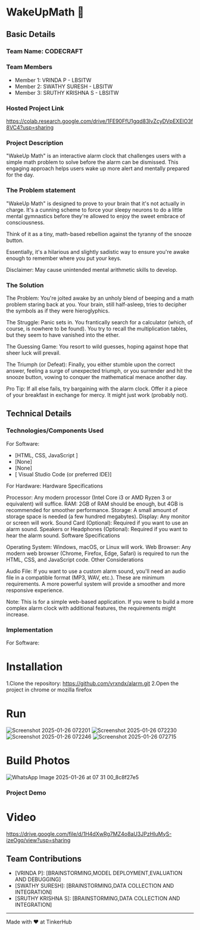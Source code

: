 # WakeUpMath 🎯


## Basic Details
### Team Name: CODECRAFT


### Team Members
- Member 1: VRINDA P - LBSITW
- Member 2: SWATHY SURESH - LBSITW
- Member 3: SRUTHY KRISHNA S - LBSITW

### Hosted Project Link
https://colab.research.google.com/drive/1FE90FfU1gqd83lvZcyDVpEXElO3f8VC4?usp=sharing

### Project Description
"WakeUp Math" is an interactive alarm clock that challenges users with a simple math problem to solve before the alarm can be dismissed. This engaging approach helps users wake up more alert and mentally prepared for the day.

### The Problem statement
"WakeUp Math" is designed to prove to your brain that it's not actually in charge. It's a cunning scheme to force your sleepy neurons to do a little mental gymnastics before they're allowed to enjoy the sweet embrace of consciousness.

Think of it as a tiny, math-based rebellion against the tyranny of the snooze button.

Essentially, it's a hilarious and slightly sadistic way to ensure you're awake enough to remember where you put your keys.

Disclaimer: May cause unintended mental arithmetic skills to develop.

### The Solution
The Problem: You're jolted awake by an unholy blend of beeping and a math problem staring back at you. Your brain, still half-asleep, tries to decipher the symbols as if they were hieroglyphics.

The Struggle: Panic sets in. You frantically search for a calculator (which, of course, is nowhere to be found). You try to recall the multiplication tables, but they seem to have vanished into the ether.

The Guessing Game: You resort to wild guesses, hoping against hope that sheer luck will prevail.

The Triumph (or Defeat): Finally, you either stumble upon the correct answer, feeling a surge of unexpected triumph, or you surrender and hit the snooze button, vowing to conquer the mathematical menace another day.

Pro Tip: If all else fails, try bargaining with the alarm clock. Offer it a piece of your breakfast in exchange for mercy. It might just work (probably not).

## Technical Details
### Technologies/Components Used
For Software:
- [HTML, CSS, JavaScript ]
- [None]
- [None]
- [ Visual Studio Code (or preferred IDE)]

For Hardware:
Hardware Specifications

Processor: Any modern processor (Intel Core i3 or AMD Ryzen 3 or equivalent) will suffice.
RAM: 2GB of RAM should be enough, but 4GB is recommended for smoother performance.
Storage: A small amount of storage space is needed (a few hundred megabytes).
Display: Any monitor or screen will work.
Sound Card (Optional): Required if you want to use an alarm sound.
Speakers or Headphones (Optional): Required if you want to hear the alarm sound.
Software Specifications

Operating System: Windows, macOS, or Linux will work.
Web Browser: Any modern web browser (Chrome, Firefox, Edge, Safari) is required to run the HTML, CSS, and JavaScript code.
Other Considerations

Audio File: If you want to use a custom alarm sound, you'll need an audio file in a compatible format (MP3, WAV, etc.).
These are minimum requirements. A more powerful system will provide a smoother and more responsive experience.

Note: This is for a simple web-based application. If you were to build a more complex alarm clock with additional features, the requirements might increase.

### Implementation
For Software:
# Installation
1.Clone the repository: https://github.com/vrxndx/alarm.git
2.Open the project in chrome or mozilla firefox

# Run
![Screenshot 2025-01-26 072201](https://github.com/user-attachments/assets/b0d79b0a-ee86-4a7e-bff6-57263bd5e41d)
![Screenshot 2025-01-26 072230](https://github.com/user-attachments/assets/f9b09bc2-35b2-4b40-b380-723d5423aea1)
![Screenshot 2025-01-26 072246](https://github.com/user-attachments/assets/61b22d4c-5349-403c-82c7-db50f6182494)
![Screenshot 2025-01-26 072715](https://github.com/user-attachments/assets/3ae7ef13-1174-416a-84cd-fc0bce826334)

# Build Photos
![WhatsApp Image 2025-01-26 at 07 31 00_8c8f27e5](https://github.com/user-attachments/assets/b22f61c9-2eca-4ed9-8c56-49654d62df53)

### Project Demo
# Video
https://drive.google.com/file/d/1H4dXwRg7MZ4o8aU3JPzHIuMyS-izeOgq/view?usp=sharing

## Team Contributions
- [VRINDA P]: [BRAINSTORMING,MODEL DEPLOYMENT,EVALUATION AND DEBUGGING]
- [SWATHY SURESH]: [BRAINSTORMING,DATA COLLECTION AND INTEGRATION]
- [SRUTHY KRISHNA S]: [BRAINSTORMING,DATA COLLECTION AND INTEGRATION]

---
Made with ❤️ at TinkerHub
